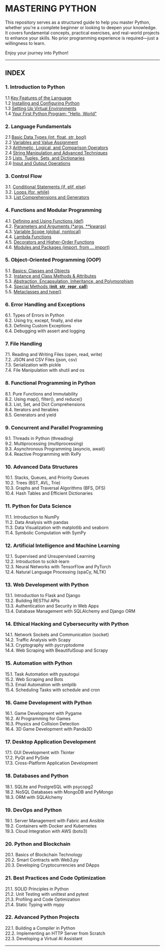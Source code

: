 # MASTERING PYTHON 

This repository serves as a structured guide to help you master Python, whether you're a complete beginner or looking to deepen your knowledge. It covers fundamental concepts, practical exercises, and real-world projects to enhance your skills. No prior programming experience is required—just a willingness to learn.  

Enjoy your journey into Python! 

---

## INDEX

### 1. Introduction to Python 
1.1 [Key Features of the Language](lessons/01_01_key_feature_of_the_lenguage.md)  
1.2 [Installing and Configuring Python](lessons/01_02_installing_and_configuring_python.md)  
1.3 [Setting Up Virtual Environments](lessons/01_03_setting_up_virtual_environment.md)  
1.4 [Your First Python Program: "Hello, World"](lessons/01_04_your_first_python_program.md)  

### 2. Language Fundamentals
2.1 [Basic Data Types (int, float, str, bool)](lessons/02_01_basic_data_types.md)  
2.2 [Variables and Value Assignment](lessons/02_02_variables_and_values_assignment.md)   
2.3 [Arithmetic, Logical, and Comparison Operators](lessons/02_03_aritmetic_logical_comparison_operators.md)  
2.4 [String Manipulation and Advanced Techniques](lessons/02_04_string_manipulation_and_advanced_techniques.md)  
2.5 [Lists, Tuples, Sets, and Dictionaries](lessons/02_05_lists_tuples_sets_dictionaries.md)  
2.6 [Input and Output Operations](lessons/02_06_input_and_output_operations.md)   

### 3. Control Flow  
3.1. [Conditional Statements (if, elif, else)](lessons/03_01_conditional_statement_if.md)  
3.2. [Loops (for, while)](lessons/03_02_loops.md)  
3.3. [List Comprehensions and Generators](lessons/03_03_list_comprehensions_and_generators.md)  

### 4. Functions and Modular Programming  
4.1. [Defining and Using Functions (def)](lessons/04_01_defining_and_using_functions.md)  
4.2. [Parameters and Arguments (*args, **kwargs)](lessons/04_02_parameters_and_arguments.md)  
4.3. [Variable Scope (global, nonlocal)](lessons/04_03_variable_scope.md)  
4.4. [Lambda Functions](lessons/04_04_lambda_functions.md)  
4.5. [Decorators and Higher-Order Functions](lessons/04_05_decorators_and_higher-order_funcions.md)  
4.6. [Modules and Packages (import, from ... import)](lessons/04_06_modules_and_packagess.md)  

### 5. Object-Oriented Programming (OOP)  
5.1. [Basics: Classes and Objects](lessons/05_01_basic_classes_and_objects.md)  
5.2. [Instance and Class Methods & Attributes](lessons/05_02_instance_and_class_methods_and_attributes.md)  
5.3. [Abstraction, Encapsulation, Inheritance, and Polymorphism](lessons/05_03_abstraction_encapsulation_enheritance_polymorphism.md)  
5.4. [Special Methods (__init__, __str__, __repr__, __call__)](lessons/05_04_special_methods.md)  
5.5. [Metaclasses and type()](lessons/05_05_metaclasses_and_type.md)  

### 6. Error Handling and Exceptions  
6.1. Types of Errors in Python  
6.2. Using try, except, finally, and else  
6.3. Defining Custom Exceptions  
6.4. Debugging with assert and logging  

### 7. File Handling  
7.1. Reading and Writing Files (open, read, write)  
7.2. JSON and CSV Files (json, csv)  
7.3. Serialization with pickle  
7.4. File Manipulation with shutil and os  

### 8. Functional Programming in Python  
8.1. Pure Functions and Immutability  
8.2. Using map(), filter(), and reduce()  
8.3. List, Set, and Dict Comprehensions  
8.4. Iterators and Iterables  
8.5. Generators and yield  

### 9. Concurrent and Parallel Programming  
9.1. Threads in Python (threading)  
9.2. Multiprocessing (multiprocessing)  
9.3. Asynchronous Programming (asyncio, await)  
9.4. Reactive Programming with RxPy  

### 10. Advanced Data Structures  
10.1. Stacks, Queues, and Priority Queues  
10.2. Trees (BST, AVL, Trie)  
10.3. Graphs and Traversal Algorithms (BFS, DFS)  
10.4. Hash Tables and Efficient Dictionaries  

### 11. Python for Data Science  
11.1. Introduction to NumPy  
11.2. Data Analysis with pandas  
11.3. Data Visualization with matplotlib and seaborn  
11.4. Symbolic Computation with SymPy  

### 12. Artificial Intelligence and Machine Learning  
12.1. Supervised and Unsupervised Learning  
12.2. Introduction to scikit-learn  
12.3. Neural Networks with TensorFlow and PyTorch  
12.4. Natural Language Processing (spaCy, NLTK)  

### 13. Web Development with Python  
13.1. Introduction to Flask and Django  
13.2. Building RESTful APIs  
13.3. Authentication and Security in Web Apps  
13.4. Database Management with SQLAlchemy and Django ORM  

### 14. Ethical Hacking and Cybersecurity with Python  
14.1. Network Sockets and Communication (socket)  
14.2. Traffic Analysis with Scapy  
14.3. Cryptography with pycryptodome  
14.4. Web Scraping with BeautifulSoup and Scrapy  

### 15. Automation with Python  
15.1. Task Automation with pyautogui  
15.2. Web Scraping and Bots  
15.3. Email Automation with smtplib  
15.4. Scheduling Tasks with schedule and cron  

### 16. Game Development with Python  
16.1. Game Development with Pygame  
16.2. AI Programming for Games  
16.3. Physics and Collision Detection  
16.4. 3D Game Development with Panda3D  

### 17. Desktop Application Development  
17.1. GUI Development with Tkinter  
17.2. PyQt and PySide  
17.3. Cross-Platform Application Development  

### 18. Databases and Python  
18.1. SQLite and PostgreSQL with psycopg2  
18.2. NoSQL Databases with MongoDB and PyMongo  
18.3. ORM with SQLAlchemy  

### 19. DevOps and Python  
19.1. Server Management with Fabric and Ansible  
19.2. Containers with Docker and Kubernetes  
19.3. Cloud Integration with AWS (boto3)  

### 20. Python and Blockchain  
20.1. Basics of Blockchain Technology  
20.2. Smart Contracts with Web3.py  
20.3. Developing Cryptocurrencies and DApps  

### 21. Best Practices and Code Optimization  
21.1. SOLID Principles in Python  
21.2. Unit Testing with unittest and pytest  
21.3. Profiling and Code Optimization  
21.4. Static Typing with mypy  

### 22. Advanced Python Projects  
22.1. Building a Compiler in Python  
22.2. Implementing an HTTP Server from Scratch  
22.3. Developing a Virtual AI Assistant  

---
